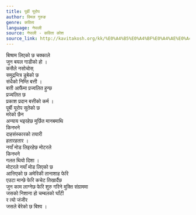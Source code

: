 ```yaml
---
title: पूर्बी यूरोप
author: विमल गुरुङ
genre: कविता
language: नेपाली
source: नेपाली - कविता कोश
source_link: http://kavitakosh.org/kk/%E0%A4%B5%E0%A4%BF%E0%A4%AE%E0%A4%B2_%E0%A4%97%E0%A5%81%E0%A4%B0%E0%A5%81%E0%A4%99
---
```


बिश्राम लिएको छ चक्काले  
जुन बयल गाडीको हो ।  
कसैले नसोचोस्  
समुद्रभित्र डुबेको छ  
संधैको निम्ति बत्ती ।  
बत्ती आफैंमा प्रज्वलित हुन्छ  
प्रज्वलित छ  
प्रकाश प्रदान बत्तीको कर्म ।  
पूर्बी यूरोप सुतेको छ  
मरेको छैन  
अन्याय भइरहेछ मुर्छित मानबमाथि  
किनभने  
दाहसंस्कारको तयारी  
हतारहतार ।  
नयाँ मोड लिइरहेछ मोटरले  
किनभने  
गलत थियो दिशा ।  
मोटरले नयाँ मोड लिएको छ  
आत्तिएको छ अमेरिकी तानाशाह फेरि  
एउटा मान्छे फेरि कचेट तिखार्दैछ  
जुन काम लाग्नेछ फेरि शुरु गरिने मुक्ति संग्राममा  
जसको निशाना हो चम्बलको घाँटी  
र त्यो जंजीर  
जसले बेरेको छ बिश्व ।
